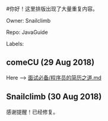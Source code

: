 #你好！这里排版出现了大量重复内容。

Owner: Snailclimb

Repo: JavaGuide

Labels: 

## comeCU (29 Aug 2018)

Here --> [面试必备/程序员的简历之道.md](https://github.com/Snailclimb/Java-Guide/blob/master/%E9%9D%A2%E8%AF%95%E5%BF%85%E5%A4%87/%E7%A8%8B%E5%BA%8F%E5%91%98%E7%9A%84%E7%AE%80%E5%8E%86%E4%B9%8B%E9%81%93.md)


## Snailclimb (30 Aug 2018)

感谢提醒！已经修复。

